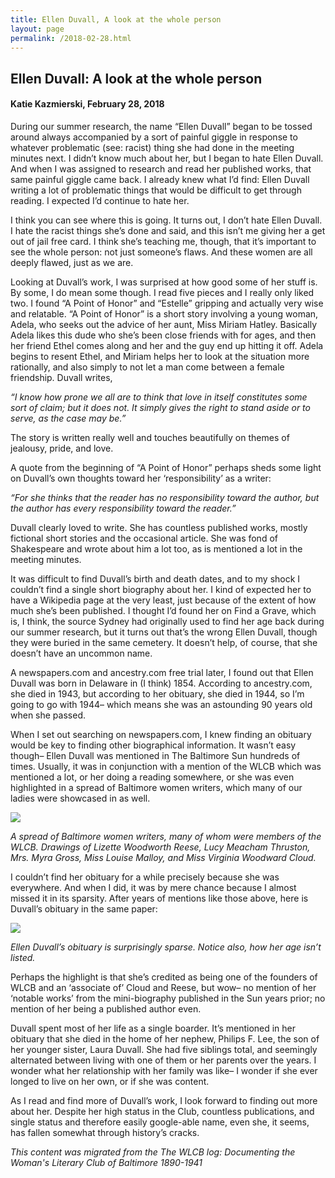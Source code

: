 ```yaml
---
title: Ellen Duvall, A look at the whole person
layout: page
permalink: /2018-02-28.html
---
```

<style>
    .container{
        font-size:1.4em;
    }
</style>
## Ellen Duvall: A look at the whole person
#### Katie Kazmierski, February 28, 2018

During our summer research, the name “Ellen Duvall” began to be tossed around always accompanied by a sort of painful giggle in response to whatever problematic (see: racist) thing she had done in the meeting minutes next. I didn’t know much about her, but I began to hate Ellen Duvall. And when I was assigned to research and read her published works, that same painful giggle came back. I already knew what I’d find: Ellen Duvall writing a lot of problematic things that would be difficult to get through reading. I expected I’d continue to hate her.

I think you can see where this is going. It turns out, I don’t hate Ellen Duvall. I hate the racist things she’s done and said, and this isn’t me giving her a get out of jail free card. I think she’s teaching me, though, that it’s important to see the whole person: not just someone’s flaws. And these women are all deeply flawed, just as we are.

Looking at Duvall’s work, I was surprised at how good some of her stuff is. By some, I do mean some though. I read five pieces and I really only liked two. I found “A Point of Honor” and “Estelle” gripping and actually very wise and relatable. “A Point of Honor” is a short story involving a young woman, Adela, who seeks out the advice of her aunt, Miss Miriam Hatley. Basically Adela likes this dude who she’s been close friends with for ages, and then her friend Ethel comes along and her and the guy end up hitting it off. Adela begins to resent Ethel, and Miriam helps her to look at the situation more rationally, and also simply to not let a man come between a female friendship. Duvall writes,

*“I know how prone we all are to think that love in itself constitutes some sort of claim; but it does not. It simply gives the right to stand aside or to serve, as the case may be.”*

The story is written really well and touches beautifully on themes of jealousy, pride, and love.

A quote from the beginning of “A Point of Honor” perhaps sheds some light on Duvall’s own thoughts toward her ‘responsibility’ as a writer:  

*“For she thinks that the reader has no responsibility toward the author, but the author has every responsibility toward the reader.”*

Duvall clearly loved to write. She has countless published works, mostly fictional short stories and the occasional article. She was fond of Shakespeare and wrote about him a lot too, as is mentioned a lot in the meeting minutes.

It was difficult to find Duvall’s birth and death dates, and to my shock I couldn’t find a single short biography about her. I kind of expected her to have a Wikipedia page at the very least, just because of the extent of how much she’s been published. I thought I’d found her on Find a Grave, which is, I think, the source Sydney had originally used to find her age back during our summer research, but it turns out that’s the wrong Ellen Duvall, though they were buried in the same cemetery. It doesn’t help, of course, that she doesn’t have an uncommon name.

A newspapers.com and ancestry.com free trial later, I found out that Ellen Duvall was born in Delaware in (I think) 1854. According to ancestry.com, she died in 1943, but according to her obituary, she died in 1944, so I’m going to go with 1944– which means she was an astounding 90 years old when she passed. 

When I set out searching on newspapers.com, I knew finding an obituary would be key to finding other biographical information. It wasn’t easy though– Ellen Duvall was mentioned in The Baltimore Sun hundreds of times. Usually, it was in conjunction with a mention of the WLCB which was mentioned a lot, or her doing a reading somewhere, or she was even highlighted in a spread of Baltimore women writers, which many of our ladies were showcased in as well.

<img src="https://elizajames.github.io/WLCB_draft/assets/img/conspicuous-women.jpg">

*A spread of Baltimore women writers, many of whom were members of the WLCB. Drawings of Lizette Woodworth Reese, Lucy Meacham Thruston, Mrs. Myra Gross, Miss Louise Malloy, and Miss Virginia Woodward Cloud.*

I couldn’t find her obituary for a while precisely because she was everywhere. And when I did, it was by mere chance because I almost missed it in its sparsity. After years of mentions like those above, here is Duvall’s obituary in the same paper:

<img src="https://elizajames.github.io/WLCB_draft/assets/img/duvall-obit.jpg">

*Ellen Duvall’s obituary is surprisingly sparse. Notice also, how her age isn’t listed.*

Perhaps the highlight is that she’s credited as being one of the founders of WLCB and an ‘associate of’ Cloud and Reese, but wow– no mention of her ‘notable works’ from the mini-biography published in the Sun years prior; no mention of her being a published author even.

Duvall spent most of her life as a single boarder. It’s mentioned in her obituary that she died in the home of her nephew, Philips F. Lee, the son of her younger sister, Laura Duvall. She had five siblings total, and seemingly alternated between living with one of them or her parents over the years. I wonder what her relationship with her family was like– I wonder if she ever longed to live on her own, or if she was content.

As I read and find more of Duvall’s work, I look forward to finding out more about her. Despite her high status in the Club, countless publications, and single status and therefore easily google-able name, even she, it seems, has fallen somewhat through history’s cracks.

*This content was migrated from the The WLCB log: Documenting the Woman's Literary Club of Baltimore 1890-1941*